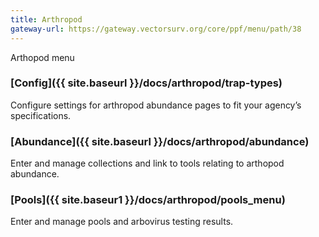 ```yaml
---
title: Arthropod
gateway-url: https://gateway.vectorsurv.org/core/ppf/menu/path/38
---
```


Arthopod menu

### [Config]({{ site.baseurl }}/docs/arthropod/trap-types)

Configure settings for arthropod abundance pages to fit your agency’s specifications.

### [Abundance]({{ site.baseurl }}/docs/arthropod/abundance)

Enter and manage collections and link to tools relating to arthopod abundance.

### [Pools]({{ site.baseur1 }}/docs/arthropod/pools_menu)

Enter and manage pools and arbovirus testing results.

